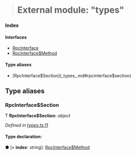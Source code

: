 > # External module: "types"

### Index

#### Interfaces

* [RpcInterface](../interfaces/_types_.rpcinterface.md)
* [RpcInterface$Method](../interfaces/_types_.rpcinterface_method.md)

#### Type aliases

* [RpcInterface$Section](_types_.md#rpcinterface$section)

## Type aliases

###  RpcInterface$Section

Ƭ **RpcInterface$Section**: *object*

*Defined in [types.ts:11](https://github.com/polkadot-js/api/blob/edea20d/packages/rpc-core/src/types.ts#L11)*

#### Type declaration:

● \[▪ **index**: *string*\]: [RpcInterface$Method](../interfaces/_types_.rpcinterface_method.md)